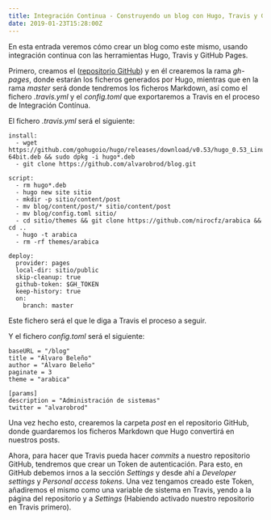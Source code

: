 ```yaml
---
title: Integración Continua - Construyendo un blog con Hugo, Travis y GitHub Pages
date: 2019-01-23T15:28:00Z
---
```


En esta entrada veremos cómo crear un blog como este mismo, usando integración continua con las herramientas Hugo, Travis y GitHub Pages.

Primero, creamos el ([repositorio GitHub](https://github.com/alvarobrod/blog)) y en él crearemos la rama _gh-pages_, donde estarán los ficheros generados por Hugo, mientras que en la rama _master_ será donde tendremos los ficheros Markdown, así como el fichero _.travis.yml_ y el _config.toml_ que exportaremos a Travis en el proceso de Integración Contínua.

El fichero _.travis.yml_ será el siguiente:
```
install:
  - wget https://github.com/gohugoio/hugo/releases/download/v0.53/hugo_0.53_Linux-64bit.deb && sudo dpkg -i hugo*.deb
  - git clone https://github.com/alvarobrod/blog.git

script:
  - rm hugo*.deb
  - hugo new site sitio
  - mkdir -p sitio/content/post
  - mv blog/content/post/* sitio/content/post
  - mv blog/config.toml sitio/
  - cd sitio/themes && git clone https://github.com/nirocfz/arabica && cd ..
  - hugo -t arabica
  - rm -rf themes/arabica

deploy:
  provider: pages
  local-dir: sitio/public
  skip-cleanup: true
  github-token: $GH_TOKEN
  keep-history: true
  on:
    branch: master
```
Este fichero será el que le diga a Travis el proceso a seguir.

Y el fichero _config.toml_ será el siguiente:
```
baseURL = "/blog"
title = "Álvaro Beleño"
author = "Álvaro Beleño"
paginate = 3
theme = "arabica"

[params]
description = "Administración de sistemas"
twitter = "alvarobrod"
```
Una vez hecho esto, crearemos la carpeta _post_  en el repositorio GitHub, donde guardaremos los ficheros Markdown que Hugo convertirá en nuestros posts.

Ahora, para hacer que Travis pueda hacer _commits_ a nuestro repositorio GitHub, tendremos que crear un Token de autenticación. Para esto, en GitHub debemos irnos a la sección  _Settings_ y desde ahí a _Developer settings_ y _Personal access tokens_. Una vez tengamos creado este  Token, añadiremos el mismo como una variable de sistema en Travis, yendo a la página del repositorio y a _Settings_  (Habiendo activado nuestro repositorio en Travis primero).
